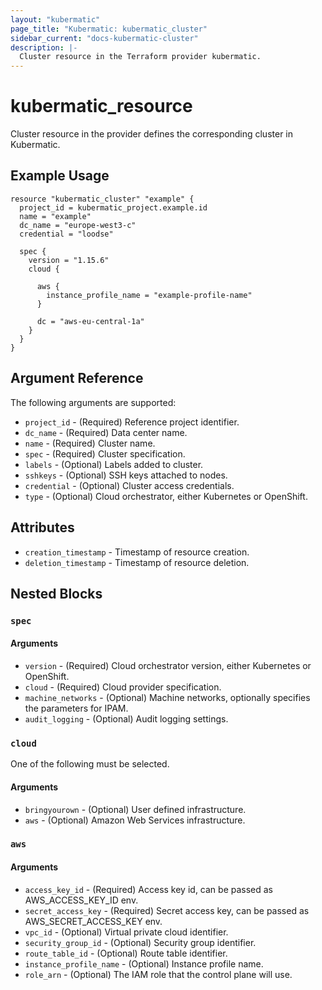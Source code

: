 ```yaml
---
layout: "kubermatic"
page_title: "Kubermatic: kubermatic_cluster"
sidebar_current: "docs-kubermatic-cluster"
description: |-
  Cluster resource in the Terraform provider kubermatic.
---
```


# kubermatic_resource

Cluster resource in the provider defines the corresponding cluster in Kubermatic.

## Example Usage

```hcl
resource "kubermatic_cluster" "example" {
  project_id = kubermatic_project.example.id
  name = "example"
  dc_name = "europe-west3-c"
  credential = "loodse"

  spec {
    version = "1.15.6"
    cloud {

      aws {
        instance_profile_name = "example-profile-name"
      }

      dc = "aws-eu-central-1a"
    }
  }
}
```

## Argument Reference

The following arguments are supported:

* `project_id` - (Required) Reference project identifier.
* `dc_name` - (Required) Data center name.
* `name` - (Required) Cluster name.
* `spec` - (Required) Cluster specification.
* `labels` - (Optional) Labels added to cluster.
* `sshkeys` - (Optional) SSH keys attached to nodes. 
* `credential` - (Optional) Cluster access credentials.
* `type` - (Optional) Cloud orchestrator, either Kubernetes or OpenShift.

## Attributes

* `creation_timestamp` - Timestamp of resource creation.
* `deletion_timestamp` - Timestamp of resource deletion.

## Nested Blocks

### `spec`

#### Arguments

* `version` - (Required) Cloud orchestrator version, either Kubernetes or OpenShift.
* `cloud` - (Required) Cloud provider specification.
* `machine_networks` - (Optional) Machine networks, optionally specifies the parameters for IPAM.
* `audit_logging` - (Optional) Audit logging settings.

### `cloud`

One of the following must be selected.

#### Arguments

* `bringyourown` - (Optional) User defined infrastructure.
* `aws` - (Optional) Amazon Web Services infrastructure.

### `aws`

#### Arguments

* `access_key_id` - (Required) Access key id, can be passed as AWS_ACCESS_KEY_ID env.
* `secret_access_key` - (Required) Secret access key, can be passed as AWS_SECRET_ACCESS_KEY env.
* `vpc_id` - (Optional) Virtual private cloud identifier.
* `security_group_id` - (Optional) Security group identifier.
* `route_table_id` - (Optional) Route table identifier.
* `instance_profile_name` - (Optional) Instance profile name.
* `role_arn` - (Optional) The IAM role that the control plane will use.
